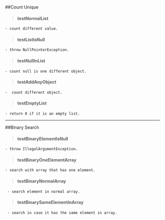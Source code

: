 ##Count Unique
> #### testNormalList 
    - count different value.
> #### testListIsNull 
    - throw NullPointerException.
> #### testNullInList 
    - count null is one different object.
> #### testAddAnyObject 
    -  count different object.
>#### testEmptyList 
    - return 0 if it is an empty list.
---------------------
##Binary Search
>#### testBinaryElementIsNull 
    - throw IllegalArgumentException.
>#### testBinaryOneElementArray 
    - search with array that has one element.
>#### testBinaryNormalArray 
     - search element in normal array.
>#### testBinarySameElementInArray 
     - search in case it has the same element in array.